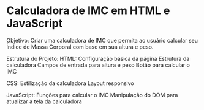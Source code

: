 # Calculadora de IMC em HTML e JavaScript

Objetivo: Criar uma calculadora de IMC que permita ao usuário calcular seu Índice de Massa Corporal com base em sua altura e peso.

Estrutura do Projeto:
HTML:
Configuração básica da página
Estrutura da calculadora
Campos de entrada para altura e peso
Botão para calcular o IMC

CSS:
Estilização da calculadora
Layout responsivo

JavaScript:
Funções para calcular o IMC
Manipulação do DOM para atualizar a tela da calculadora

<a href="https://yasmimdias1.github.io/calculadoraIMC/"><imgn src="[calculadoraIMC.png](https://github.com/yasmimdias1/calculadoraIMC/blob/73192bd81355e2ebb79e51fdb15918f13c62f116/calculadoraIMC.png)"> </img></a>
